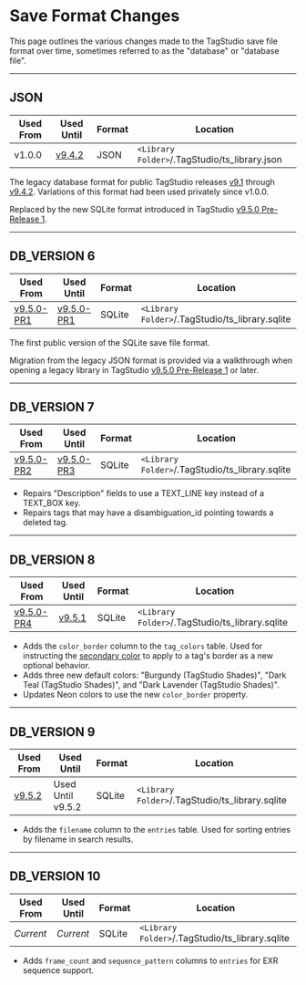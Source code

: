 # Save Format Changes

This page outlines the various changes made to the TagStudio save file format over time, sometimes referred to as the "database" or "database file".

---

## JSON

| Used From | Used Until                                                              | Format | Location                                      |
| --------- | ----------------------------------------------------------------------- | ------ | --------------------------------------------- |
| v1.0.0    | [v9.4.2](https://github.com/TagStudioDev/TagStudio/releases/tag/v9.4.2) | JSON   | `<Library Folder>`/.TagStudio/ts_library.json |

The legacy database format for public TagStudio releases [v9.1](https://github.com/TagStudioDev/TagStudio/tree/Alpha-v9.1) through [v9.4.2](https://github.com/TagStudioDev/TagStudio/releases/tag/v9.4.2). Variations of this format had been used privately since v1.0.0.

Replaced by the new SQLite format introduced in TagStudio [v9.5.0 Pre-Release 1](https://github.com/TagStudioDev/TagStudio/releases/tag/v9.5.0-pr1).

---

## DB_VERSION 6

| Used From                                                                       | Used Until                                                                      | Format | Location                                        |
| ------------------------------------------------------------------------------- | ------------------------------------------------------------------------------- | ------ | ----------------------------------------------- |
| [v9.5.0-PR1](https://github.com/TagStudioDev/TagStudio/releases/tag/v9.5.0-pr1) | [v9.5.0-PR1](https://github.com/TagStudioDev/TagStudio/releases/tag/v9.5.0-pr1) | SQLite | `<Library Folder>`/.TagStudio/ts_library.sqlite |

The first public version of the SQLite save file format.

Migration from the legacy JSON format is provided via a walkthrough when opening a legacy library in TagStudio [v9.5.0 Pre-Release 1](https://github.com/TagStudioDev/TagStudio/releases/tag/v9.5.0-pr1) or later.

---

## DB_VERSION 7

| Used From                                                                       | Used Until                                                                      | Format | Location                                        |
| ------------------------------------------------------------------------------- | ------------------------------------------------------------------------------- | ------ | ----------------------------------------------- |
| [v9.5.0-PR2](https://github.com/TagStudioDev/TagStudio/releases/tag/v9.5.0-pr2) | [v9.5.0-PR3](https://github.com/TagStudioDev/TagStudio/releases/tag/v9.5.0-pr3) | SQLite | `<Library Folder>`/.TagStudio/ts_library.sqlite |

-   Repairs "Description" fields to use a TEXT_LINE key instead of a TEXT_BOX key.
-   Repairs tags that may have a disambiguation_id pointing towards a deleted tag.

---

## DB_VERSION 8

| Used From                                                                       | Used Until                                                              | Format | Location                                        |
| ------------------------------------------------------------------------------- | ----------------------------------------------------------------------- | ------ | ----------------------------------------------- |
| [v9.5.0-PR4](https://github.com/TagStudioDev/TagStudio/releases/tag/v9.5.0-pr4) | [v9.5.1](https://github.com/TagStudioDev/TagStudio/releases/tag/v9.5.1) | SQLite | `<Library Folder>`/.TagStudio/ts_library.sqlite |

-   Adds the `color_border` column to the `tag_colors` table. Used for instructing the [secondary color](../library/tag_color.md#secondary-color) to apply to a tag's border as a new optional behavior.
-   Adds three new default colors: "Burgundy (TagStudio Shades)", "Dark Teal (TagStudio Shades)", and "Dark Lavender (TagStudio Shades)".
-   Updates Neon colors to use the new `color_border` property.

---

## DB_VERSION 9

| Used From                                                               | Used Until | Format | Location                                        |
| ----------------------------------------------------------------------- | ---------- | ------ | ----------------------------------------------- |
| [v9.5.2](https://github.com/TagStudioDev/TagStudio/releases/tag/v9.5.2) | Used Until v9.5.2 | SQLite | `<Library Folder>`/.TagStudio/ts_library.sqlite |

-   Adds the `filename` column to the `entries` table. Used for sorting entries by filename in search results.

---

## DB_VERSION 10

| Used From | Used Until | Format | Location |
| --------- | ---------- | ------ | -------- |
| _Current_ | _Current_  | SQLite | `<Library Folder>`/.TagStudio/ts_library.sqlite |

- Adds `frame_count` and `sequence_pattern` columns to `entries` for EXR sequence support.
